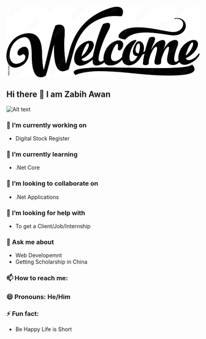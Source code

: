 ![Alt text](https://raw.githubusercontent.com/Zabihawani1433/forclient/refs/heads/main/welcom.jpg)

## Hi there 👋 I am Zabih Awan
![Alt text](https://bit.ly/4gOsRlW)

### 🔭 I’m currently working on 
- Digital Stock Register 

### 🌱 I’m currently learning
- .Net Core

### 👯 I’m looking to collaborate on
- .Net Applications

 ### 🤔 I’m looking for help with 
- To get a Client/Job/Internship
   
### 💬 Ask me about 
- Web Developemnt
- Getting Scholarship in China

### 📫 How to reach me: 
 
### 😄 Pronouns: He/Him

  
### ⚡ Fun fact:
- Be Happy Life is Short

